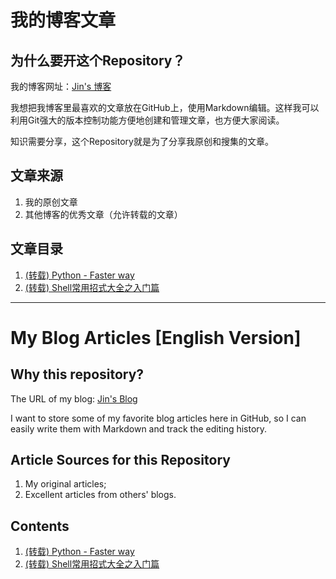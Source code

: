 我的博客文章
===========

为什么要开这个Repository？
------------------------
我的博客网址：[Jin's 博客](http://moflying.com)

我想把我博客里最喜欢的文章放在GitHub上，使用Markdown编辑。这样我可以利用Git强大的版本控制功能方便地创建和管理文章，也方便大家阅读。

知识需要分享，这个Repository就是为了分享我原创和搜集的文章。

文章来源
-------
1. 我的原创文章
2. 其他博客的优秀文章（允许转载的文章）

文章目录
-------
1. [(转载) Python - Faster way](https://github.com/zxjsdp/My-Blog-Articles/blob/master/blog-articles/001__REPRINT__python_faster_way.md)
2. [(转载) Shell常用招式大全之入门篇](https://github.com/zxjsdp/My-Blog-Articles/blob/master/blog-articles/002__REPRINT_shell_guide.md)


-------------------------------------------------------------------------------


My Blog Articles [English Version]
==================================

Why this repository?
--------------------

The URL of my blog: [Jin's Blog](http://moflying.com)

I want to store some of my favorite blog articles here in GitHub, so I can
easily write them with Markdown and track the editing history.

Article Sources for this Repository
-----------------------------------
1. My original articles;
2. Excellent articles from others' blogs.

Contents
--------
1. [(转载) Python - Faster way](https://github.com/zxjsdp/My-Blog-Articles/blob/master/blog-articles/001__REPRINT__python_faster_way.md)
2. [(转载) Shell常用招式大全之入门篇](https://github.com/zxjsdp/My-Blog-Articles/blob/master/blog-articles/002__REPRINT_shell_guide.md)
